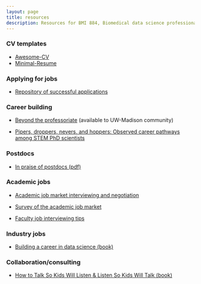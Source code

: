 ```yaml
---
layout: page
title: resources
description: Resources for BMI 884, Biomedical data science professional skills
---
```



### CV templates

- [Awesome-CV](https://github.com/posquit0/Awesome-CV)
- [Minimal-Resume](https://github.com/RatulSaha/Minimal-Resume)


### Applying for jobs

- [Repository of successful applications](https://github.com/RILAB/statements)


### Career building

- [Beyond the professoriate](https://beyondprof.com/aurora/)
  (available to UW-Madison community)

- [Pipers, droppers, nevers, and hoppers: Observed career pathways
  among STEM PhD scientists](https://papers.ssrn.com/sol3/papers.cfm?abstract_id=3939090)

### Postdocs

- [In praise of postdocs (pdf)](https://imstat.org/wp-content/uploads/Bulletin32_6.pdf#page=4)

### Academic jobs

- [Academic job market interviewing and negotiation](http://web.archive.org/web/20181221203426/https://www.sciencewithdrdoom.com/blog-1/2018/4/1/academic-job-market-interviewing-negotiation)

- [Survey of the academic job market](https://doi.org/10.1101/796466)

- [Faculty job interviewing tips](http://www.jeffreybigham.com/blog/2020/faculty-job-interviewing-tips.html)


### Industry jobs

- [Building a career in data science (book)](https://livebook.manning.com/book/build-a-career-in-data-science)


### Collaboration/consulting

- [How to Talk So Kids Will Listen & Listen So Kids Will Talk (book)](https://amzn.to/2ME3gUl)
